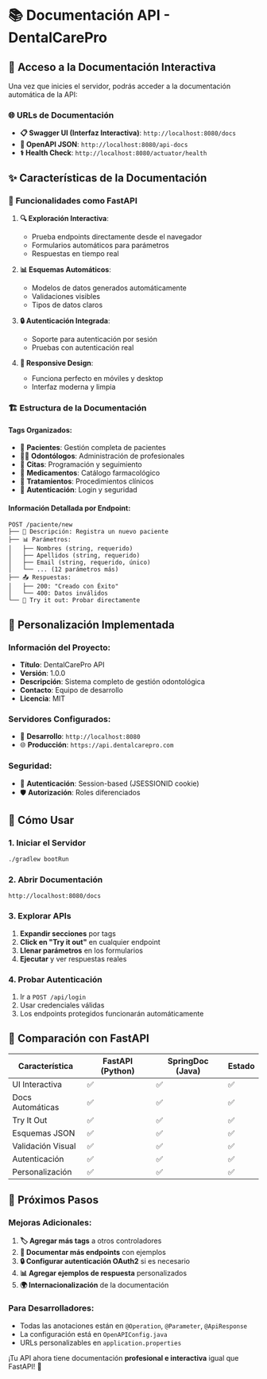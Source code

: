 # 📚 Documentación API - DentalCarePro

## 🚀 Acceso a la Documentación Interactiva

Una vez que inicies el servidor, podrás acceder a la documentación automática de la API:

### 🌐 URLs de Documentación

- **📋 Swagger UI (Interfaz Interactiva)**: `http://localhost:8080/docs`
- **📄 OpenAPI JSON**: `http://localhost:8080/api-docs`
- **⚕️ Health Check**: `http://localhost:8080/actuator/health`

## ✨ Características de la Documentación

### 🎯 **Funcionalidades como FastAPI**

1. **🔍 Exploración Interactiva**: 
   - Prueba endpoints directamente desde el navegador
   - Formularios automáticos para parámetros
   - Respuestas en tiempo real

2. **📊 Esquemas Automáticos**:
   - Modelos de datos generados automáticamente
   - Validaciones visibles
   - Tipos de datos claros

3. **🔒 Autenticación Integrada**:
   - Soporte para autenticación por sesión
   - Pruebas con autenticación real

4. **📱 Responsive Design**:
   - Funciona perfecto en móviles y desktop
   - Interfaz moderna y limpia

### 🏗️ **Estructura de la Documentación**

#### **Tags Organizados**:
- 🦷 **Pacientes**: Gestión completa de pacientes
- 👨‍⚕️ **Odontólogos**: Administración de profesionales
- 📅 **Citas**: Programación y seguimiento
- 💊 **Medicamentos**: Catálogo farmacológico
- 🏥 **Tratamientos**: Procedimientos clínicos
- 🔐 **Autenticación**: Login y seguridad

#### **Información Detallada por Endpoint**:
```
POST /paciente/new
├── 📝 Descripción: Registra un nuevo paciente
├── 📊 Parámetros: 
│   ├── Nombres (string, requerido)
│   ├── Apellidos (string, requerido)
│   ├── Email (string, requerido, único)
│   └── ... (12 parámetros más)
├── 📤 Respuestas:
│   ├── 200: "Creado con Éxito"
│   └── 400: Datos inválidos
└── 🧪 Try it out: Probar directamente
```

## 🎨 **Personalización Implementada**

### **Información del Proyecto**:
- **Título**: DentalCarePro API
- **Versión**: 1.0.0
- **Descripción**: Sistema completo de gestión odontológica
- **Contacto**: Equipo de desarrollo
- **Licencia**: MIT

### **Servidores Configurados**:
- 🔧 **Desarrollo**: `http://localhost:8080`
- 🌐 **Producción**: `https://api.dentalcarepro.com`

### **Seguridad**:
- 🔑 **Autenticación**: Session-based (JSESSIONID cookie)
- 🛡️ **Autorización**: Roles diferenciados

## 🚀 **Cómo Usar**

### **1. Iniciar el Servidor**
```bash
./gradlew bootRun
```

### **2. Abrir Documentación**
```
http://localhost:8080/docs
```

### **3. Explorar APIs**
1. **Expandir secciones** por tags
2. **Click en "Try it out"** en cualquier endpoint
3. **Llenar parámetros** en los formularios
4. **Ejecutar** y ver respuestas reales

### **4. Probar Autenticación**
1. Ir a `POST /api/login`
2. Usar credenciales válidas
3. Los endpoints protegidos funcionarán automáticamente

## 🔄 **Comparación con FastAPI**

| Característica | FastAPI (Python) | SpringDoc (Java) | Estado |
|----------------|------------------|------------------|--------|
| UI Interactiva | ✅ | ✅ | ✅ |
| Docs Automáticas | ✅ | ✅ | ✅ |
| Try It Out | ✅ | ✅ | ✅ |
| Esquemas JSON | ✅ | ✅ | ✅ |
| Validación Visual | ✅ | ✅ | ✅ |
| Autenticación | ✅ | ✅ | ✅ |
| Personalización | ✅ | ✅ | ✅ |

## 🎯 **Próximos Pasos**

### **Mejoras Adicionales**:
1. **🏷️ Agregar más tags** a otros controladores
2. **📝 Documentar más endpoints** con ejemplos
3. **🔒 Configurar autenticación OAuth2** si es necesario
4. **📊 Agregar ejemplos de respuesta** personalizados
5. **🌍 Internacionalización** de la documentación

### **Para Desarrolladores**:
- Todas las anotaciones están en `@Operation`, `@Parameter`, `@ApiResponse`
- La configuración está en `OpenAPIConfig.java`
- URLs personalizables en `application.properties`

¡Tu API ahora tiene documentación **profesional e interactiva** igual que FastAPI! 🎉
